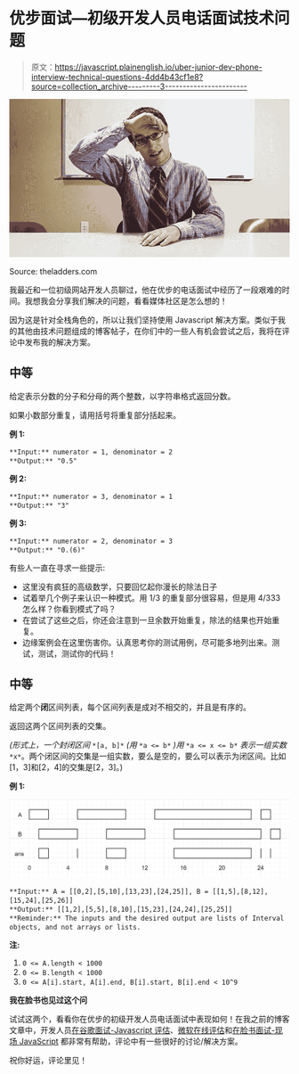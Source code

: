 # 优步面试—初级开发人员电话面试技术问题

> 原文：<https://javascript.plainenglish.io/uber-junior-dev-phone-interview-technical-questions-4dd4b43cf1e8?source=collection_archive---------3----------------------->

![](img/15cf1023f26e45a4761680d5f76ad74c.png)

Source: theladders.com

我最近和一位初级网站开发人员聊过，他在优步的电话面试中经历了一段艰难的时间。我想我会分享我们解决的问题，看看媒体社区是怎么想的！

因为这是针对全栈角色的，所以让我们坚持使用 Javascript 解决方案。类似于我的其他由技术问题组成的博客帖子，在你们中的一些人有机会尝试之后，我将在评论中发布我的解决方案。

## 中等

给定表示分数的分子和分母的两个整数，以字符串格式返回分数。

如果小数部分重复，请用括号将重复部分括起来。

**例 1:**

```
**Input:** numerator = 1, denominator = 2
**Output:** "0.5"
```

**例 2:**

```
**Input:** numerator = 3, denominator = 1
**Output:** "3"
```

**例 3:**

```
**Input:** numerator = 2, denominator = 3
**Output:** "0.(6)"
```

有些人一直在寻求一些提示:

*   这里没有疯狂的高级数学，只要回忆起你漫长的除法日子
*   试着举几个例子来认识一种模式。用 1/3 的重复部分很容易，但是用 4/333 怎么样？你看到模式了吗？
*   在尝试了这些之后，你还会注意到一旦余数开始重复，除法的结果也开始重复。
*   边缘案例会在这里伤害你。认真思考你的测试用例，尽可能多地列出来。测试，测试，测试你的代码！

## 中等

给定两个**闭**区间列表，每个区间列表是成对不相交的，并且是有序的。

返回这两个区间列表的交集。

*(形式上，一个封闭区间* `*[a, b]*` *(用* `*a <= b*` *)用* `*a <= x <= b*` *表示一组实数* `*x*`。两个闭区间的交集是一组实数，要么是空的，要么可以表示为闭区间。比如[1，3]和[2，4]的交集是[2，3]。)

**例 1:**

![](img/5bc5f445ee59fa46143a599685def88c.png)

```
**Input:** A = [[0,2],[5,10],[13,23],[24,25]], B = [[1,5],[8,12],[15,24],[25,26]]
**Output:** [[1,2],[5,5],[8,10],[15,23],[24,24],[25,25]]
**Reminder:** The inputs and the desired output are lists of Interval objects, and not arrays or lists.
```

**注:**

1.  `0 <= A.length < 1000`
2.  `0 <= B.length < 1000`
3.  `0 <= A[i].start, A[i].end, B[i].start, B[i].end < 10^9`

**我在脸书也见过这个问**

试试这两个，看看你在优步的初级开发人员电话面试中表现如何！在我之前的博客文章中，开发人员[在谷歌面试-Javascript 评估](https://medium.com/javascript-in-plain-english/interviewing-at-google-javascript-assessment-questions-f9bf0c0df157?source=your_stories_page---------------------------)、[微软在线评估](https://medium.com/javascript-in-plain-english/microsoft-online-assessment-questions-js-f68ecdb6e927)和[在脸书面试-现场 JavaScript](https://medium.com/javascript-in-plain-english/facebook-on-site-technical-interview-1264cacad263) 都非常有帮助，评论中有一些很好的讨论/解决方案。

祝你好运，评论里见！